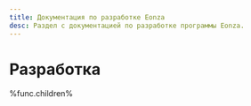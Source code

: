 ```yaml
---
title: Документация по разработке Eonza
desc: Раздел с документацией по разработке программы Eonza.
---
```

# Разработка

%func.children%